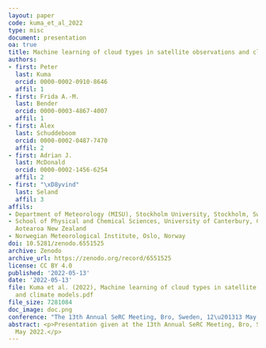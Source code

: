```yaml
---
layout: paper
code: kuma_et_al_2022
type: misc
document: presentation
oa: true
title: Machine learning of cloud types in satellite observations and climate models
authors:
- first: Peter
  last: Kuma
  orcid: 0000-0002-0910-8646
  affil: 1
- first: Frida A.-M.
  last: Bender
  orcid: 0000-0003-4867-4007
  affil: 1
- first: Alex
  last: Schuddeboom
  orcid: 0000-0002-0487-7470
  affil: 2
- first: Adrian J.
  last: McDonald
  orcid: 0000-0002-1456-6254
  affil: 2
- first: "\xD8yvind"
  last: Seland
  affil: 3
affils:
- Department of Meteorology (MISU), Stockholm University, Stockholm, Sweden
- School of Physical and Chemical Sciences, University of Canterbury, Christchurch,
  Aotearoa New Zealand
- Norwegian Meteorological Institute, Oslo, Norway
doi: 10.5281/zenodo.6551525
archive: Zenodo
archive_url: https://zenodo.org/record/6551525
license: CC BY 4.0
published: '2022-05-13'
date: '2022-05-13'
file: Kuma et al. (2022), Machine learning of cloud types in satellite observations
  and climate models.pdf
file_size: 7281084
doc_image: doc.png
conference: "The 13th Annual SeRC Meeting, Bro, Sweden, 12\u201313 May 2022"
abstract: <p>Presentation given at the 13th Annual SeRC Meeting, Bro, Sweden on 13
  May 2022.</p>
---
```

